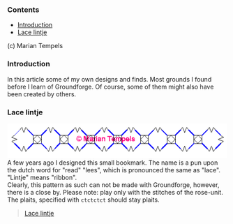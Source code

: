### Contents
* [Introduction](#introduction)
* [Lace lintje](#lace-lintje)

(c) Marian Tempels

### Introduction
In this article some of my own designs and finds. Most grounds I found before I learn of Groundforge. Of course, some of them might also have been created by others.

### Lace lintje
![lees lintje][pic-ll]            
A few years ago I designed this small bookmark. The name is a pun upon the dutch word for "read" "lees", which is pronounced the same as "lace". "Lintje" means "ribbon".    
Clearly, this pattern as such can not be made with Groundforge, however, there is a close by. Please note: play only with the stitches of the rose-unit. The plaits, specified with `ctctctct` should stay plaits.    
> [Lace lintje][LLLL]





[pic-ll]: https://github.com/MAETempels/MAE-gf/blob/master/images_wt/lacelintje.png


[LLLL]: https://d-bl.github.io/GroundForge/index.html?m=5831%0A-4-7%3Bbricks%3B24%3B5%3B0%3B0&s1=ctct%20D1%3Dctctctct%20B1%3Dctctctct
